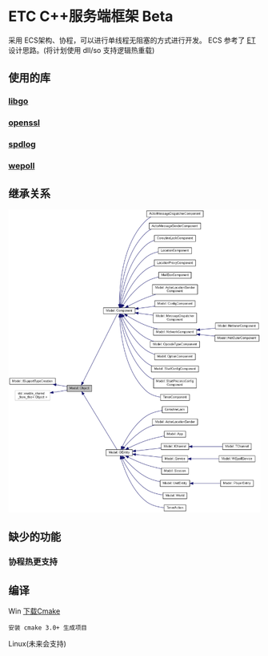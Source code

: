 # ETC C++服务端框架 Beta
采用 ECS架构、协程，可以进行单线程无阻塞的方式进行开发。
ECS 参考了 [ET](https://github.com/egametang/ET) 设计思路。(将计划使用 dll/so 支持逻辑热重载)

## 使用的库

### [libgo](https://github.com/yyzybb537/libgo)

### [openssl](https://github.com/openssl/openssl)

### [spdlog](https://github.com/gabime/spdlog)

### [wepoll](https://github.com/piscisaureus/wepoll)


## 继承关系
![继承关系图](book/class_model_1_1_object__inherit__graph.png)

## 缺少的功能

### 协程热更支持

## 编译
Win [下载Cmake](https://cmake.org/download/)

    安装 cmake 3.0+ 生成项目

Linux(未来会支持)

